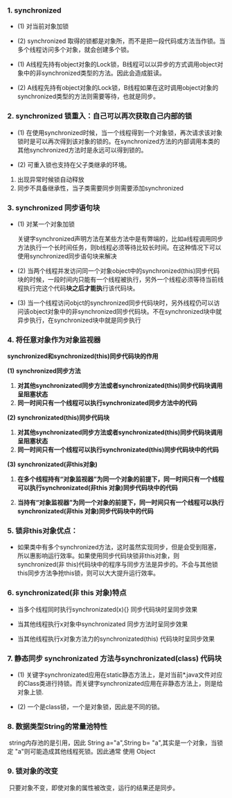 ### 1. synchronized     

* (1) 对当前对象加锁

* (2) synchronized 取得的锁都是对象所，而不是把一段代码或方法当作锁。当多个线程访问多个对象，就会创建多个锁。

  

* (1) A线程先持有object对象的Lock锁，B线程可以以异步的方式调用object对象中的非synchronized类型的方法。因此会造成脏读。

* (2) A线程先持有object对象的Lock锁，B线程如果在这时调用object对象的synchronized类型的方法则需要等待，也就是同步。

### 2. synchronized 锁重入：**自己可以再次获取自己内部的锁**

* (1) 在使用synchronized时候，当一个线程得到一个对象锁，再次请求该对象锁时是可以再次得到该对象的锁的。在synchronized方法的内部调用本类的其他synchronized方法时是永远可以得到锁的。

* (2) 可重入锁也支持在父子类继承的环境。

1. 出现异常时候锁自动释放
2. 同步不具备继承性，当子类需要同步则需要添加synchronized

 

### 3. synchronized 同步语句块

* (1) 对某一个对象加锁

  关键字synchronized声明方法在某些方法中是有弊端的，比如a线程调用同步方法执行一个长时间任务，则b线程必须等待比较长时间。在这种情况下可以使用synchronized同步语句块来解决

* (2) 当两个线程并发访问同一个对象object中的synchronized(this)同步代码块的时候，一段时间内只能有一个线程被执行，另外一个线程必须等待当前线程执行完这个代码**块之后才能执**行该代码块。

* (3) 当一个线程访问objct的synchronized同步代码块时，另外线程仍可以访问该object对象中的非synchronized同步代码块。不在synchronized块中就异步执行，在synchronized块中就是同步执行

 ### 4. 将任意对象作为对象监视器

**synchronized和synchronized(this)同步代码块的作用**

**(1)** **synchronized同步方法**

1. **对其他synchronizated同步方法或者synchronizated(this)同步代码块调用呈阻塞状态**
2. **同一时间只有一个线程可以执行synchronizated同步方法中的代码**

**(2)** **synchronizated(this)同步代码块**

1. **对其他synchronizated同步方法或者synchronizated(this)同步代码块调用呈阻塞状态**
2. **同一时间只有一个线程可以执行synchronizated(this)同步代码块中的代码**

**(3)** **synchronizated(非this对象)**

1. **在多个线程持有“对象监视器”为同一个对象的前提下，同一时间只有一个线程可以执行synchronizated(非this 对象)同步代码块中的代码**

1. **当持有“对象监视器”为同一个对象的前提下，同一时间只有一个线程可以执行synchronizated(非this 对象)同步代码块中的代码**

 

### 5. 锁非this对象优点：

* 如果类中有多个synchronized方法，这时虽然实现同步，但是会受到阻塞，所以惠影响运行效率。如果使用同步代码块锁非this对象，则synchronized(非 this)代码块中的程序与同步方法是异步的。不会与其他锁this同步方法争抢this锁，则可以大大提升运行效率。

 

### 6. synchronizated(非 this 对象)特点

* 当多个线程同时执行synchronizated(x){} 同步代码块时呈同步效果

* 当其他线程执行x对象中synchronizated 同步方法时呈同步效果

* 当其他线程执行x对象方法力的synchronizated(this) 代码块时呈同步效果

 

### 7. 静态同步 **synchronizated** 方法与synchronizated(class) 代码块

* (1) 关键字synchronizated应用在static静态方法上，是对当前*.java文件对应的Class类进行持锁。而关键字synchronizated应用在非静态方法上，则是给对象上锁.

* (2) 一个是class锁，一个是对象锁，因此是不同的锁。

### 8. 数据类型String的常量池特性

​	string内存池的是引用，因此 String a="a",String b= "a",其实是一个对象，当锁定 "a"则可能造成其他线程死锁。因此通常 使用 Object

### 9. 锁对象的改变

​	只要对象不变，即使对象的属性被改变，运行的结果还是同步。